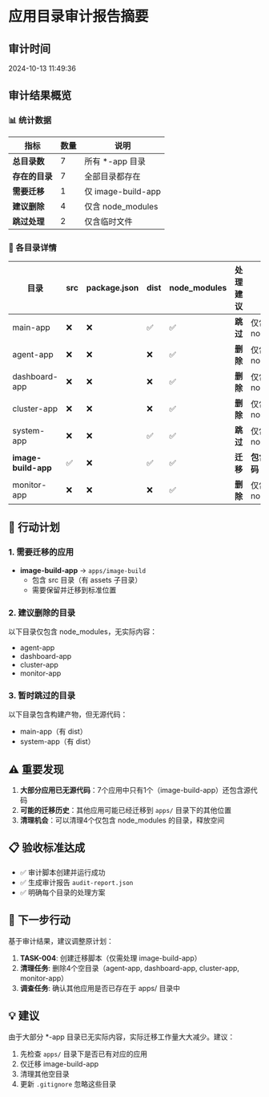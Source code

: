 # 应用目录审计报告摘要

## 审计时间
2024-10-13 11:49:36

## 审计结果概览

### 📊 统计数据

| 指标 | 数量 | 说明 |
|------|------|------|
| **总目录数** | 7 | 所有 *-app 目录 |
| **存在的目录** | 7 | 全部目录都存在 |
| **需要迁移** | 1 | 仅 image-build-app |
| **建议删除** | 4 | 仅含 node_modules |
| **跳过处理** | 2 | 仅含临时文件 |

### 📁 各目录详情

| 目录 | src | package.json | dist | node_modules | 处理建议 | 原因 |
|------|-----|--------------|------|--------------|----------|------|
| main-app | ❌ | ❌ | ✅ | ✅ | **跳过** | 仅包含 dist 和 node_modules |
| agent-app | ❌ | ❌ | ❌ | ✅ | **删除** | 仅包含 node_modules |
| dashboard-app | ❌ | ❌ | ❌ | ✅ | **删除** | 仅包含 node_modules |
| cluster-app | ❌ | ❌ | ❌ | ✅ | **删除** | 仅包含 node_modules |
| system-app | ❌ | ❌ | ✅ | ✅ | **跳过** | 仅包含 dist 和 node_modules |
| **image-build-app** | ✅ | ❌ | ✅ | ✅ | **迁移** | **包含 src 源代码** |
| monitor-app | ❌ | ❌ | ❌ | ✅ | **删除** | 仅包含 node_modules |

## 🎯 行动计划

### 1. 需要迁移的应用
- **image-build-app** → `apps/image-build`
  - 包含 src 目录（有 assets 子目录）
  - 需要保留并迁移到标准位置

### 2. 建议删除的目录
以下目录仅包含 node_modules，无实际内容：
- agent-app
- dashboard-app
- cluster-app
- monitor-app

### 3. 暂时跳过的目录
以下目录包含构建产物，但无源代码：
- main-app（有 dist）
- system-app（有 dist）

## ⚠️ 重要发现

1. **大部分应用已无源代码**：7个应用中只有1个（image-build-app）还包含源代码
2. **可能的迁移历史**：其他应用可能已经迁移到 `apps/` 目录下的其他位置
3. **清理机会**：可以清理4个仅包含 node_modules 的目录，释放空间

## 📋 验收标准达成

- ✅ 审计脚本创建并运行成功
- ✅ 生成审计报告 `audit-report.json`
- ✅ 明确每个目录的处理方案

## 🔄 下一步行动

基于审计结果，建议调整原计划：

1. **TASK-004**: 创建迁移脚本（仅需处理 image-build-app）
2. **清理任务**: 删除4个空目录（agent-app, dashboard-app, cluster-app, monitor-app）
3. **调查任务**: 确认其他应用是否已存在于 apps/ 目录中

## 💡 建议

由于大部分 *-app 目录已无实际内容，实际迁移工作量大大减少。建议：

1. 先检查 `apps/` 目录下是否已有对应的应用
2. 仅迁移 image-build-app
3. 清理其他空目录
4. 更新 `.gitignore` 忽略这些目录